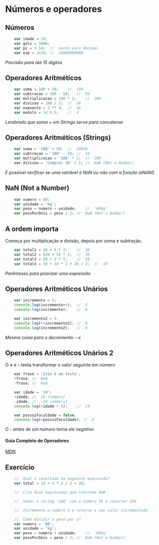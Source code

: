 # Números e operadores

## Números

```js
    var idade = 19;
    var gols = 1000;
    var pi = 3.14;  //  ponto para decimal
    var exp = 2e10; //  20000000000
```

*Precisão para até 15 digitos*

## Operadores Aritméticos

```js
    var soma = 100 + 50;    //  150
    var subtracao = 100 - 50;   //  50
    var multiplicacao = 100 * 2;    //  200
    var divisao = 100 / 2;  //  50
    var expoente = 2 ** 4;  //  16
    var modulo = 14 % 5;    //  4
```

*Lembrado que soma + em Strings*
*serve para concatenar*

## Operadores Aritméticos (Strings)

```js
    var soma = '100' + 50;  //  10050
    var subtracao = '100' - 50; //  50
    var multiplicacao = '100' * 2;  //  200
    var divisao = 'Comprei 10' / 2; //  NaN (Not a Number)
```

*É possivel verificar se uma variável é NaN*
*ou não com a função isNaN()*

## NaN (Not a Number)

```js
    var numero = 80;
    var unidade = 'kg';
    var peso = numero + unidade;    //  '80kg'
    var pesoPorDois = peso / 2; //  NaN (Not a Number)
```

## A ordem importa

Começa por multiplicação e divisão, depois por soma e subtração.

```js
    var total1 = 20 + 5 * 2;    //  30 
    var total2 = (20 + 5) * 2;  //  50
    var total3 = 20 / 2 * 5;    //  50
    var total4 = 10 + 10 * 2 + 20 / 2;  //  40
```

*Parênteses para priorizar uma expressão*

## Operadores Aritméticos Unários

```js
    var incremento = 5;
    console.log(incremento++);  //  5
    console.log(incremento);    //  6

    var incremento2 = 5;
    console.log(++incremento2); //  6
    console.log(incremento2);   //  6
```

*Mesma coisa para o decremento --x*

## Operadores Aritméticos Unários 2

O **+** e **-** tenta transformar o valor seguinte em número

```js
    var frase = 'Isso é um teste';
    +frase; //  NaN
    -frase; //  NaN

    var idade = '19';
    +idade; //  19 (número)
    -idade; //  -19 (número)
    console.log(+idade + 5);    //  24

    var possuiFaculdade = false;
    console.log(+possuiFaculdade); //  0
```

*O - antes de um número torna ele negativo*

#### Guia Completo de Operadores

[MDN](https://developer.mozilla.org/pt-BR/docs/Web/JavaScript/Guide/Expressions_and_Operators)

## Exercício

```js
    //  Qual o resultado da seguinte expressão?
    var total = 10 + 5 * 2 / 2 + 20;

    //  Crie duas expressões que retornem NaN

    //  Somar a string '200' com o número 50 e retornar 250

    //  Incremente o número 5 e retorne o seu valor incrementado

    //  Como dividir o peso por 2?
    var numero = '80';
    var unidade = 'kg';
    var peso = numero + unidade;    //  '80kg'
    var pesoPorDois = peso / 2; //  NaN (Not a Number)
```